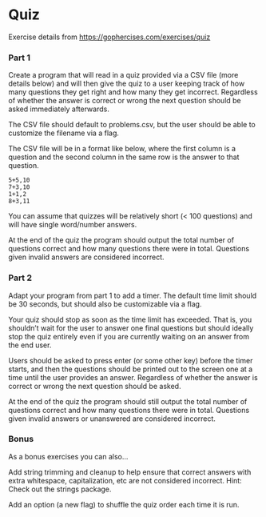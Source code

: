 # Quiz
Exercise details from https://gophercises.com/exercises/quiz
### Part 1

Create a program that will read in a quiz provided via a CSV file (more details below) and will then give the quiz to a user keeping track of how many questions they get right and how many they get incorrect. Regardless of whether the answer is correct or wrong the next question should be asked immediately afterwards.

The CSV file should default to problems.csv, but the user should be able to customize the filename via a flag.

The CSV file will be in a format like below, where the first column is a question and the second column in the same row is the answer to that question.
```
5+5,10
7+3,10
1+1,2
8+3,11
```
You can assume that quizzes will be relatively short (< 100 questions) and will have single word/number answers.

At the end of the quiz the program should output the total number of questions correct and how many questions there were in total. Questions given invalid answers are considered incorrect.

### Part 2
Adapt your program from part 1 to add a timer. The default time limit should be 30 seconds, but should also be customizable via a flag.

Your quiz should stop as soon as the time limit has exceeded. That is, you shouldn’t wait for the user to answer one final questions but should ideally stop the quiz entirely even if you are currently waiting on an answer from the end user.

Users should be asked to press enter (or some other key) before the timer starts, and then the questions should be printed out to the screen one at a time until the user provides an answer. Regardless of whether the answer is correct or wrong the next question should be asked.

At the end of the quiz the program should still output the total number of questions correct and how many questions there were in total. Questions given invalid answers or unanswered are considered incorrect.

### Bonus

As a bonus exercises you can also…

Add string trimming and cleanup to help ensure that correct answers with extra whitespace, capitalization, etc are not considered incorrect. Hint: Check out the strings package.

Add an option (a new flag) to shuffle the quiz order each time it is run.
